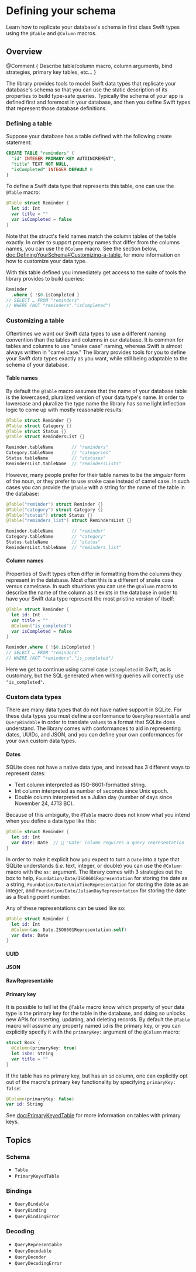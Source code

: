 # Defining your schema

Learn how to replicate your database's schema in first class Swift types 
using the `@Table` and `@Column` macros.

## Overview

@Comment {
  Describe table/column macro, column arguments, bind strategies, primary key tables, etc...
}

The library provides tools to model Swift data types that replicate your database's schema so that
you can use the static description of its properties to build type-safe queries. Typically the
schema of your app is defined first and foremost in your database, and then you define Swift types
that represent those database definitions.

### Defining a table

Suppose your database has a table defined with the following create statement:

```sql
CREATE TABLE "reminders" (
  "id" INTEGER PRIMARY KEY AUTOINCREMENT",
  "title" TEXT NOT NULL,
  "isCompleted" INTEGER DEFAULT 0
)
```

To define a Swift data type that represents this table, one can use the `@Table` macro:

```swift
@Table struct Reminder {
  let id: Int 
  var title = ""
  var isCompleted = false
}
```

Note that the struct's field names match the column tables of the table exactly. In order to support
property names that differ from the columns names, you can use the `@Column` macro. See the section
below, <doc:DefiningYourSchema#Customizing-a-table>,  for more information on how to customize your
data type.

With this table defined you immediately get access to the suite of tools the library provides to
build queries:

```swift
Reminder
  .where { !$0.isCompleted }
// SELECT … FROM "reminders"
// WHERE (NOT "reminders"."isCompleted")
```

### Customizing a table

Oftentimes we want our Swift data types to use a different naming convention than the tables and
columns in our database. It is common for tables and columns to use "snake case" naming, whereas
Swift is almost always written in "camel case." The library provides tools for you to define your
Swift data types exactly as you want, while still being adaptable to the schema of your database.

#### Table names

By default the `@Table` macro assumes that the name of your database table is the lowercased,
pluralized version of your data type's name. In order to lowercase and pluralize the type name the
library has some light inflection logic to come up with mostly reasonable results:

```swift
@Table struct Reminder {}
@Table struct Category {}
@Table struct Status {}
@Table struct RemindersList {}

Reminder.tableName       // "reminders"
Category.tableName       // "categories"
Status.tableName         // "statuses"
RemindersList.tableName  // "remindersLists"
```

However, many people prefer for their table names to be the _singular_ form of the noun, or they
prefer to use snake case instead of camel case. In such cases you can provide the `@Table` with a
string for the name of the table in the database:

```swift
@Table("reminder") struct Reminder {}
@Table("category") struct Category {}
@Table("status") struct Status {}
@Table("reminders_list") struct RemindersList {}

Reminder.tableName       // "reminder"
Category.tableName       // "category"
Status.tableName         // "status"
RemindersList.tableName  // "reminders_list"
```

#### Column names

Properties of Swift types often differ in formatting from the columns they represent in the 
database. Most often this is a different of snake case versus camelcase. In such situations you can
use the `@Column` macro to describe the name of the column as it exists in the database in order
to have your Swift data type represent the most pristine version of itself:

```swift
@Table struct Reminder {
  let id: Int 
  var title = ""
  @Column("is_completed")
  var isCompleted = false
}

Reminder.where { !$0.isCompleted }
// SELECT … FROM "reminders"
// WHERE (NOT "reminders"."is_completed")
```

Here we get to continue using camel case `isCompleted` in Swift, as is customary, but the SQL
generated when writing queries will correctly use `"is_completed"`.

### Custom data types

There are many data types that do not have native support in SQLite. For these data types you must
define a conformance to ``QueryRepresentable`` and ``QueryBindable`` in order to translate values to
a format that SQLite does understand. The library comes with conformances to aid in representing
dates, UUIDs, and JSON, and you can define your own conformances for your own custom data types.

#### Dates

SQLite does not have a native data type, and instead has 3 different ways to represent dates:

  * Text column interpreted as ISO-8601-formatted string.
  * Int column interpreted as number of seconds since Unix epoch.
  * Double column interpreted as a Julian day (number of days since November 24, 4713 BC).

Because of this ambiguity, the `@Table` macro does not know what you intend when you define a data
type like this:

```swift
@Table struct Reminder {
  let id: Int
  var date: Date  // 🛑 'Date' column requires a query representation
}
```

In order to make it explicit how you expect to turn a `Date` into a type that SQLite understands
(_i.e._ text, integer, or double) you can use the `@Column` macro with the `as:` argument. The
library comes with 3 strategies out the box to help, ``Foundation/Date/ISO8601Representation`` for
storing the date as a string, ``Foundation/Date/UnixTimeRepresentation`` for storing the date as an
integer, and ``Foundation/Date/JulianDayRepresentation`` for storing the date as a floating point
number.

Any of these representations can be used like so:

```swift
@Table struct Reminder {
  let id: Int
  @Column(as: Date.ISO8601Representation.self)
  var date: Date
}
```

#### UUID

<!-- TODO: finish -->

#### JSON

<!-- TODO: finish -->

#### RawRepresentable

<!-- TODO: finish -->

#### Primary key

It is possible to tell let the `@Table` macro know which property of your data type is the primary
key for the table in the database, and doing so unlocks new APIs for inserting, updating, and
deleting records. By default the `@Table` macro will assume any property named `id` is the
primary key, or you can explicitly specify it with the `primaryKey:` argument of the `@Column`
macro:

```swift
struct Book {
  @Column(primaryKey: true)
  let isbn: String 
  var title = ""
}
```

If the table has no primary key, but has an `id` column, one can explicitly opt out of the
macro's primary key functionality by specifying `primaryKey: false`:

```swift
@Column(primaryKey: false)
var id: String
```

See <doc:PrimaryKeyedTable> for more information on tables with primary keys.

## Topics

### Schema

- ``Table``
- ``PrimaryKeyedTable``

### Bindings

- ``QueryBindable``
- ``QueryBinding``
- ``QueryBindingError``

### Decoding

- ``QueryRepresentable``
- ``QueryDecodable``
- ``QueryDecoder``
- ``QueryDecodingError``
